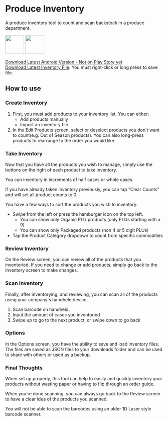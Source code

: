 # Produce Inventory

A produce inventory tool to count and scan backstock in a produce department.

<a href="https://github.com/Volorf/Badges/raw/master/App%20Store/App%20Store%20Badge.png"><img src="https://tools.applemediaservices.com/api/badges/download-on-the-app-store/black/en-us?size=250x83&amp;releaseDate=1643068800&h=4ca2cb3b2718c02b45957090b3a075ba" height="60"/></a>
<a href="https://play.google.com/store/apps/details?id=com.michaelneumaier.orderguide&pcampaignid=pcampaignidMKT-Other-global-all-co-prtnr-py-PartBadge-Mar2515-1"><img src="https://github.com/Volorf/Badges/raw/master/Google%20Play/Google%20Play%20Badge.png" height=60/></a>

[Download Latest Android Version - Not on Play Store yet](https://github.com/michaelneumaier/Produce-Inventory/raw/main/orderguide1.0.9.apk)<br />
[Download Latest Inventory File](https://github.com/michaelneumaier/Produce-Inventory/raw/main/inventory012722.json). You must right-click or long press to save file.

## How to use

### Create Inventory

1. First, you must add products to your inventory list. You can either:
    - Add products manually
    - Import an inventory file
2. In the Edit Products screen, select or deselect products you don't want to count(e.g. Out of Season products). You can also long-press products to rearrange to the order you would like.

### Take Inventory
Now that you have all the products you wish to manage, simply use the buttons on the right of each product to take inventory.

You can inventory in increments of half cases or whole cases.

If you have already taken inventory previously, you can tap "Clear Counts" and will set all product counts to 0.

You have a few ways to sort the products you wish to inventory:
- Swipe from the left or press the hamburger icon on the top left.
  - You can show only Organic PLU products (only PLUs starting with a 9)
  - You can show only Packaged products (non 4 or 5 digit PLUs)
- Tap the Product Category dropdown to count from specific commodities

### Review Inventory

On the Review screen, you can review all of the products that you inventoried. If you need to change or add products, simply go back to the Inventory screen to make changes.

### Scan Inventory

Finally, after inventorying, and reviewing, you can scan all of the products using your company's handheld device.
1. Scan barcode on handheld.
2. Input the amount of cases you inventoried
3. Swipe up to go to the next product, or swipe down to go back

### Options
In the Options screen, you have the ability to save and load inventory files. The files are saved as JSON files to your downloads folder and can be used to share with others or used as a backup.

### Final Thoughts
When set up properly, this tool can help to easily and quickly inventory your products without wasting paper or having to flip through an order guide.

When you're done scanning, you can always go back to the Review screen to have a clear idea of the products you scanned.

You will not be able to scan the barcodes using an older 1D Laser style barcode scanner.
